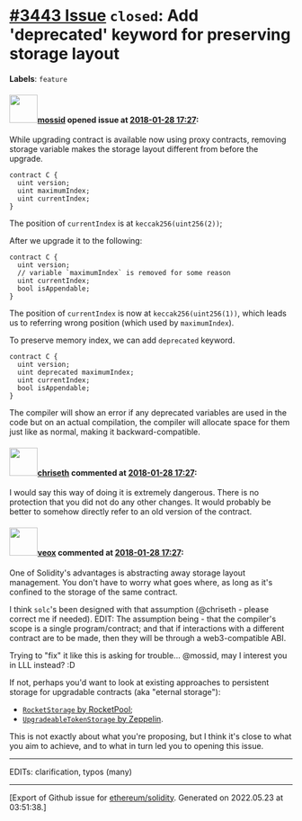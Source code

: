 # [\#3443 Issue](https://github.com/ethereum/solidity/issues/3443) `closed`: Add 'deprecated' keyword for preserving storage layout
**Labels**: `feature`


#### <img src="https://avatars.githubusercontent.com/u/18329646?u=216ceebf9ea25f6d69c579e24a663a0548937dbd&v=4" width="50">[mossid](https://github.com/mossid) opened issue at [2018-01-28 17:27](https://github.com/ethereum/solidity/issues/3443):

While upgrading contract is available now using proxy contracts, removing storage variable makes the storage layout different from before the upgrade. 

```
contract C {
  uint version;
  uint maximumIndex;
  uint currentIndex;
}
```
The position of `currentIndex` is at `keccak256(uint256(2))`;

After we upgrade it to the following:

```
contract C {
  uint version;
  // variable `maximumIndex` is removed for some reason
  uint currentIndex;
  bool isAppendable;
}
```
The position of `currentIndex` is now at `keccak256(uint256(1))`, which leads us to referring wrong position (which used by `maximumIndex`).

To preserve memory index, we can add `deprecated` keyword.

```
contract C {
  uint version;
  uint deprecated maximumIndex;
  uint currentIndex;
  bool isAppendable;
}
```

The compiler will show an error if any deprecated variables are used in the code but on an actual compilation, the compiler will allocate space for them just like as normal, making it backward-compatible.

#### <img src="https://avatars.githubusercontent.com/u/9073706?v=4" width="50">[chriseth](https://github.com/chriseth) commented at [2018-01-28 17:27](https://github.com/ethereum/solidity/issues/3443#issuecomment-361233041):

I would say this way of doing it is extremely dangerous. There is no protection that you did not do any other changes. It would probably be better to somehow directly refer to an old version of the contract.

#### <img src="https://avatars.githubusercontent.com/u/3036030?v=4" width="50">[veox](https://github.com/veox) commented at [2018-01-28 17:27](https://github.com/ethereum/solidity/issues/3443#issuecomment-362107901):

One of Solidity's advantages is abstracting away storage layout management. You don't have to worry what goes where, as long as it's confined to the storage of the same contract.

I think `solc`'s been designed with that assumption (@chriseth - please correct me if needed). EDIT: The assumption being - that the compiler's scope is a single program/contract; and that if interactions with a different contract are to be made, then they will be through a web3-compatible ABI.

Trying to "fix" it like this is asking for trouble... @mossid, may I interest you in LLL instead? :D

If not, perhaps you'd want to look at existing approaches to persistent storage for upgradable contracts (aka "eternal storage"):

* [`RocketStorage` by RocketPool](https://medium.com/rocket-pool/upgradable-solidity-contract-design-54789205276d);
* [`UpgradeableTokenStorage` by Zeppelin](https://blog.zeppelinos.org/smart-contract-upgradeability-using-eternal-storage/).

This is not exactly about what you're proposing, but I think it's close to what you aim to achieve, and to what in turn led you to opening this issue.

-----

EDITs: clarification, typos (many)


-------------------------------------------------------------------------------



[Export of Github issue for [ethereum/solidity](https://github.com/ethereum/solidity). Generated on 2022.05.23 at 03:51:38.]
